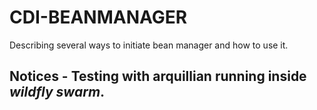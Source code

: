 # CDI-BEANMANAGER
Describing several ways to initiate bean manager and how to use it. 
## Notices - Testing with arquillian running inside *wildfly swarm*.